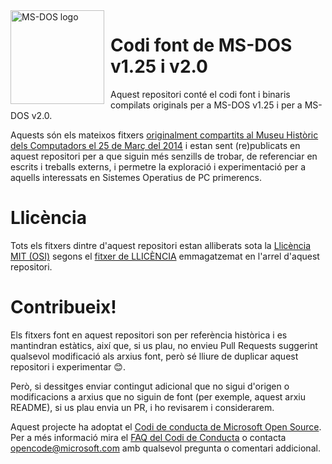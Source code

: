<img width="150" height="150" align="left" style="float: left; margin: 0 10px 0 0;" alt="MS-DOS logo" src="https://github.com/Microsoft/MS-DOS/blob/main/.readmes/msdos-logo.png">   

# Codi font de MS-DOS v1.25 i v2.0
Aquest repositori conté el codi font i binaris compilats originals per a MS-DOS v1.25 i per a MS-DOS v2.0.

Aquests són els mateixos fitxers [originalment compartits al Museu Històric dels Computadors el 25 de Març del 2014]( http://www.computerhistory.org/atchm/microsoft-ms-dos-early-source-code/) i estan sent (re)publicats en aquest repositori per a que siguin més senzills de trobar, de referenciar en escrits i treballs externs, i permetre la exploració i experimentació per a aquells interessats en Sistemes Operatius de PC primerencs.  

# Llicència
Tots els fitxers dintre d'aquest repositori estan alliberats sota la [Llicència MIT (OSI)]( https://en.wikipedia.org/wiki/MIT_License) segons el [fitxer de LLICÈNCIA](https://github.com/Microsoft/MS-DOS/blob/master/LICENSE.md) emmagatzemat en l'arrel d'aquest repositori.

# Contribueix!
Els fitxers font en aquest repositori son per referència històrica i es mantindran estàtics, així que, si us plau, no envieu Pull Requests suggerint qualsevol modificació als arxius font, però sé lliure de duplicar aquest repositori i experimentar 😊.  

Però, si dessitges enviar contingut adicional que no sigui d'origen o modificacions a arxius que no siguin de font (per exemple, aquest arxiu README), si us plau envia un PR, i ho revisarem i considerarem.

Aquest projecte ha adoptat el [Codi de conducta de Microsoft Open Source](https://opensource.microsoft.com/codeofconduct/). Per a més informació mira el [FAQ del Codi de Conducta](https://opensource.microsoft.com/codeofconduct/faq/) o contacta [opencode@microsoft.com](mailto:opencode@microsoft.com) amb qualsevol pregunta o comentari addicional.
